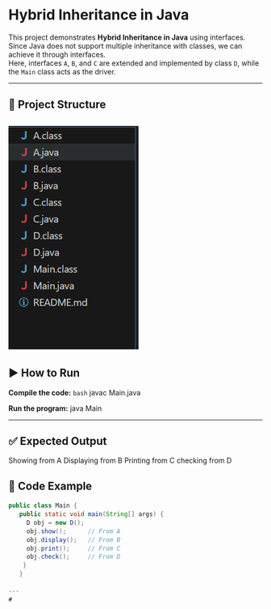 # Hybrid Inheritance in Java

This project demonstrates **Hybrid Inheritance in Java** using interfaces.  
Since Java does not support multiple inheritance with classes, we can achieve it through interfaces.  
Here, interfaces `A`, `B`, and `C` are extended and implemented by class `D`, while the `Main` class acts as the driver.

---

## 📂 Project Structure

![alt text](image.png)
---

## ▶️ How to Run

**Compile the code:**
   ```bash```
   javac Main.java


**Run the program:**
java Main

---
## ✅ Expected Output
Showing from A
Displaying from B
Printing from C
checking from D

## 📖 Code Example

   ```java
   public class Main {
      public static void main(String[] args) {
        D obj = new D();
        obj.show();      // From A
        obj.display();   // From B
        obj.print();     // From C
        obj.check();     // From D
       }
      }

---
# 
